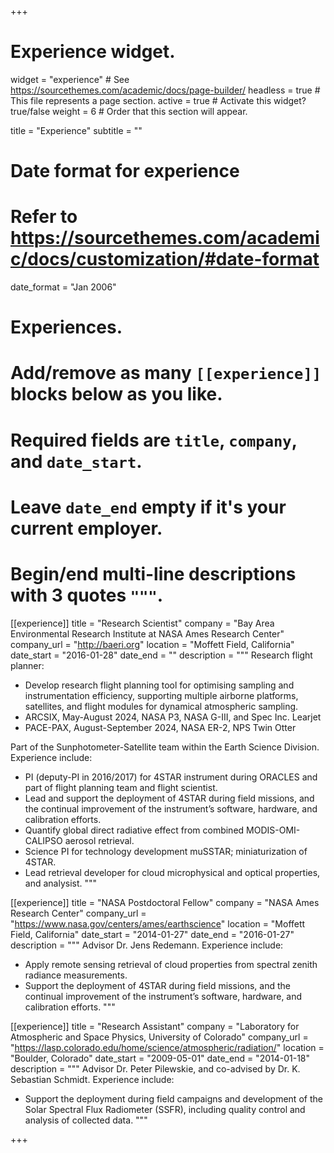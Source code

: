 +++
# Experience widget.
widget = "experience"  # See https://sourcethemes.com/academic/docs/page-builder/
headless = true  # This file represents a page section.
active = true  # Activate this widget? true/false
weight = 6  # Order that this section will appear.

title = "Experience"
subtitle = ""

# Date format for experience
#   Refer to https://sourcethemes.com/academic/docs/customization/#date-format
date_format = "Jan 2006"

# Experiences.
#   Add/remove as many `[[experience]]` blocks below as you like.
#   Required fields are `title`, `company`, and `date_start`.
#   Leave `date_end` empty if it's your current employer.
#   Begin/end multi-line descriptions with 3 quotes `"""`.
[[experience]]
  title = "Research Scientist"
  company = "Bay Area Environmental Research Institute at NASA Ames Research Center"
  company_url = "http://baeri.org"
  location = "Moffett Field, California"
  date_start = "2016-01-28"
  date_end = ""
  description = """
Research flight planner:  
 * Develop research flight planning tool for optimising sampling and instrumentation efficiency, supporting multiple airborne platforms, satellites, and flight modules for dynamical atmospheric sampling.
 * ARCSIX, May-August 2024, NASA P3, NASA G-III, and Spec Inc. Learjet
 * PACE-PAX, August-September 2024, NASA ER-2, NPS Twin Otter

  Part of the Sunphotometer-Satellite team within the Earth Science Division. 
  Experience include:
  
  * PI (deputy-PI in 2016/2017) for 4STAR instrument during ORACLES and part of flight planning team and flight scientist.
  * Lead and support the deployment of 4STAR during field missions, and the continual improvement of the instrument’s software, hardware, and calibration efforts.
  * Quantify global direct radiative effect from combined MODIS-OMI-CALIPSO aerosol retrieval.
  * Science PI for technology development muSSTAR; miniaturization of 4STAR.  
  * Lead retrieval developer for cloud microphysical and optical properties, and analysist.
  """

[[experience]]
  title = "NASA Postdoctoral Fellow"
  company = "NASA Ames Research Center"
  company_url = "https://www.nasa.gov/centers/ames/earthscience"
  location = "Moffett Field, California"
  date_start = "2014-01-27"
  date_end = "2016-01-27"
  description = """
  Advisor Dr. Jens Redemann.
  Experience include:

  * Apply remote sensing retrieval of cloud properties from spectral zenith radiance measurements.
  * Support the deployment of 4STAR during field missions, and the continual improvement of the instrument’s software, hardware, and calibration efforts.
  """

[[experience]]
  title = "Research Assistant"
  company = "Laboratory for Atmospheric and Space Physics, University of Colorado"
  company_url = "https://lasp.colorado.edu/home/science/atmospheric/radiation/"
  location = "Boulder, Colorado"
  date_start = "2009-05-01"
  date_end = "2014-01-18"
  description = """
  Advisor Dr. Peter Pilewskie, and co-advised by Dr. K. Sebastian Schmidt.
  Experience include:

  * Support the deployment during field campaigns and development of the Solar Spectral Flux Radiometer (SSFR), including quality control and analysis of collected data.
  """



+++

